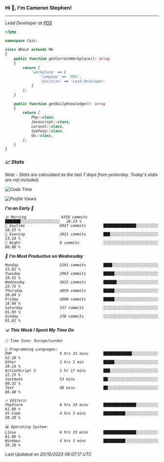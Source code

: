 ### Hi 👋, I'm Cameron Stephen!
<hr>
<p><em>Lead Developer at <a href="https://prindatasolutions.co.uk">PDS</a></p>


```php
<?php

namespace Cajs;

class About extends Me
{
    public function getCurrentWorkplace(): array
    {
        return [
            'workplace' => [
                'company' => 'PDS',
                'position' => 'Lead Developer'
            ]
        ];
    }

    public function getDailyKnowledge(): array
    {
        return [
            Php::class,
            Javascript::class,
            Laravel::class,
            Symfony::class,
            Go::class,
        ];
    }
}
```

### 📈 Stats
<p><em>Note - Stats are calculated as the last 7 days from yesterday. Today's stats are not included.</em></p>


<!--START_SECTION:waka-->
![Code Time](http://img.shields.io/badge/Code%20Time-3%2C597%20hrs%2042%20mins-blue)

![Profile Views](http://img.shields.io/badge/Profile%20Views-0-blue)

**I'm an Early 🐤** 

```text
🌞 Morning                4310 commits        ███████░░░░░░░░░░░░░░░░░░   28.23 % 
🌆 Daytime                8937 commits        ███████████████░░░░░░░░░░   58.53 % 
🌃 Evening                2021 commits        ███░░░░░░░░░░░░░░░░░░░░░░   13.24 % 
🌙 Night                  0 commits           ░░░░░░░░░░░░░░░░░░░░░░░░░   00.00 % 
```
📅 **I'm Most Productive on Wednesday** 

```text
Monday                   2291 commits        ████░░░░░░░░░░░░░░░░░░░░░   15.01 % 
Tuesday                  2963 commits        █████░░░░░░░░░░░░░░░░░░░░   19.41 % 
Wednesday                3622 commits        ██████░░░░░░░░░░░░░░░░░░░   23.72 % 
Thursday                 3059 commits        █████░░░░░░░░░░░░░░░░░░░░   20.04 % 
Friday                   2898 commits        █████░░░░░░░░░░░░░░░░░░░░   18.98 % 
Saturday                 157 commits         ░░░░░░░░░░░░░░░░░░░░░░░░░   01.03 % 
Sunday                   278 commits         ░░░░░░░░░░░░░░░░░░░░░░░░░   01.82 % 
```


📊 **This Week I Spent My Time On** 

```text
🕑︎ Time Zone: Europe/London

💬 Programming Languages: 
PHP                      5 hrs 33 mins       █████████████░░░░░░░░░░░░   52.28 % 
Other                    2 hrs 1 min         █████░░░░░░░░░░░░░░░░░░░░   19.14 % 
ActionScript 3           1 hr 17 mins        ███░░░░░░░░░░░░░░░░░░░░░░   12.15 % 
textmate                 53 mins             ██░░░░░░░░░░░░░░░░░░░░░░░   08.32 % 
Text                     40 mins             ██░░░░░░░░░░░░░░░░░░░░░░░   06.40 % 

🔥 Editors: 
PhpStorm                 6 hrs 33 mins       ███████████████░░░░░░░░░░   61.80 % 
VS Code                  4 hrs 3 mins        ██████████░░░░░░░░░░░░░░░   38.20 % 

💻 Operating System: 
Linux                    6 hrs 33 mins       ███████████████░░░░░░░░░░   61.80 % 
Windows                  4 hrs 3 mins        ██████████░░░░░░░░░░░░░░░   38.20 % 
```


 Last Updated on 20/10/2023 06:07:17 UTC
<!--END_SECTION:waka-->
